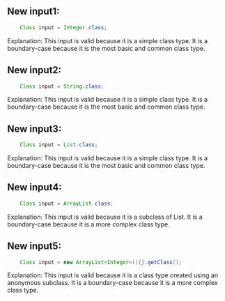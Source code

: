 ## New input1:
```java
    Class input = Integer.class;
```
Explanation: This input is valid because it is a simple class type. It is a boundary-case because it is the most basic and common class type.

## New input2:
```java
    Class input = String.class;
```
Explanation: This input is valid because it is a simple class type. It is a boundary-case because it is the most basic and common class type.

## New input3:
```java
    Class input = List.class;
```
Explanation: This input is valid because it is a simple class type. It is a boundary-case because it is the most basic and common class type.

## New input4:
```java
    Class input = ArrayList.class;
```
Explanation: This input is valid because it is a subclass of List. It is a boundary-case because it is a more complex class type.

## New input5:
```java
    Class input = new ArrayList<Integer>(){}.getClass();
```
Explanation: This input is valid because it is a class type created using an anonymous subclass. It is a boundary-case because it is a more complex class type.
